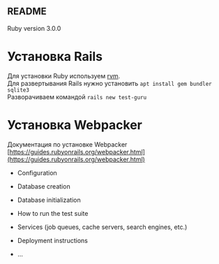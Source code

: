 ## README

Ruby version 3.0.0

# Установка Rails
Для установки Ruby используем [rvm](https://rvm.io/rvm/install).  
Для развертывания Rails нужно установить `apt install gem bundler sqlite3`  
Разворачиваем командой `rails new test-guru`

# Установка Webpacker
Документация по установке Webpacker [https://guides.rubyonrails.org/webpacker.html](https://guides.rubyonrails.org/webpacker.html)


* Configuration

* Database creation

* Database initialization

* How to run the test suite

* Services (job queues, cache servers, search engines, etc.)

* Deployment instructions

* ...
